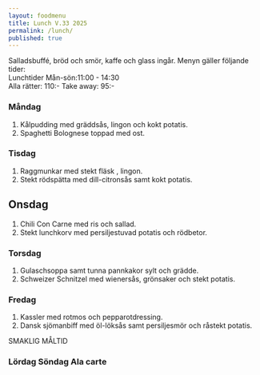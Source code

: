 ```yaml
---
layout: foodmenu
title: Lunch V.33 2025
permalink: /lunch/
published: true
---
```

Salladsbuffé, bröd och smör, kaffe och glass ingår.
Menyn gäller följande tider:  
Lunchtider  Mån-sön:11:00 - 14:30  
Alla rätter: 110:- Take away: 95:-
                                
### Måndag

1. Kålpudding med gräddsås, lingon och kokt potatis.
2. Spaghetti Bolognese toppad med ost.

### Tisdag

1. Raggmunkar med stekt fläsk , lingon.
2. Stekt rödspätta med dill-citronsås samt kokt potatis.

## Onsdag
1. Chili Con Carne med ris och sallad. 
2. Stekt lunchkorv med persiljestuvad potatis och rödbetor. 

### Torsdag

1. Gulaschsoppa samt tunna pannkakor sylt och grädde. 
2. Schweizer Schnitzel med wienersås, grönsaker och stekt potatis.

### Fredag  

1. Kassler med rotmos och pepparotdressing.
2. Dansk sjömanbiff med öl-löksås samt persiljesmör och råstekt potatis.

SMAKLIG MÅLTID  

### Lördag Söndag Ala carte





    
       
    

   
    
   
     
